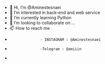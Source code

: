 - 👋 Hi, I’m @Aminestesnaei
- 👀 I’m interested in back-end and web service 
- 🌱 I’m currently learning Python
- 💞️ I’m looking to collaborate on ...
- 📫 How to reach me 
-                   - INSTAGRAM : @Aminestesnaei
-                   -Telegram : @amiiin
-                   

<!---
Aminestesnaei/Aminestesnaei is a ✨ special ✨ repository because its `README.md` (this file) appears on your GitHub profile.
You can click the Preview link to take a look at your changes.
--->
